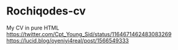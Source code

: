# Rochiqodes-cv
My CV in pure HTML
https://twitter.com/Cpt_Young_Sid/status/1164671462483083269
https://lucid.blog/oyeniyi4real/post/1566549333
